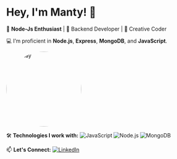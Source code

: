 # Hey, I'm Manty! 👋


🚀 **Node-Js Enthusiast** | 🌟 Backend Developer | 🎨 Creative Coder

💻 I’m proficient in **Node.js**, **Express**, **MongoDB**, and **JavaScript**.

<img src="![image](https://github.com/user-attachments/assets/8cbc5d03-057e-4bf6-86b5-177d7dabd60d)
" alt="Akshay" width="200" height="200" style="border-radius:50%;">

🛠️ **Technologies I work with:**
![JavaScript](https://img.shields.io/badge/-JavaScript-yellow)
![Node.js](https://img.shields.io/badge/-Node.js-green)
![MongoDB](https://img.shields.io/badge/-MongoDB-brightgreen)

📫 **Let's Connect:**
[![LinkedIn](https://img.shields.io/badge/LinkedIn-Profile-blue)](https://www.linkedin.com/in/yourprofile)






<!--
**manty3/manty3** is a ✨ _special_ ✨ repository because its `README.md` (this file) appears on your GitHub profile.

Here are some ideas to get you started:

- 🔭 I’m currently working on  Nodejs 
- 🌱 I’m currently learning 
- 👯 I love collaborating on tech projects!
- 🤔 I’m looking for help with ...
- 💬 Ask me about ...
- 📫 How to reach me: ...
- 😄 Pronouns: ...
- ⚡ Fun fact: ...
-->

